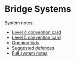 Bridge Systems
==============

System notes:

* [Level 4 convention card](level4.pdf)
* [Level 5 convention card](level5.pdf)
* [Opening bids](openinglist.pdf)
* [Suggested defences](prepareddefences.pdf)
* [Full system notes](systemnotes.pdf)
